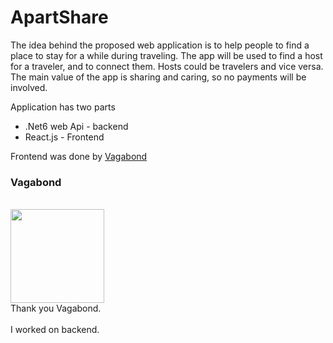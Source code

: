 # ApartShare

The idea behind the proposed web application is to help people to
find a place to stay for a while during traveling. The app will be
used to find a host for a traveler, and to connect them. 
Hosts could be travelers and vice versa. The main value of the app is sharing and caring, 
so no payments will be involved.

<p>Application has two parts</p>

<ul>
  <li>.Net6 web Api - backend</li>
  <li> React.js - Frontend</li>
</ul>


Frontend was done by <a href="https://github.com/Vagabond169"> Vagabond</a> <br/>
<h3>Vagabond</h3> 
<br/>
<img src="https://avatars.githubusercontent.com/u/74795182?v=4" width="150px"/>
<br/>
Thank you Vagabond.<br/><br/>
I worked on backend.
